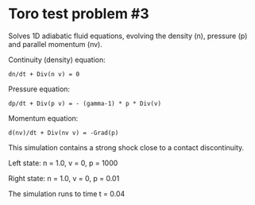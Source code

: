 Toro test problem #3
====================

Solves 1D adiabatic fluid equations, evolving the density
(n), pressure (p) and parallel momentum (nv).

Continuity (density) equation:

    dn/dt + Div(n v) = 0

Pressure equation:

    dp/dt + Div(p v) = - (gamma-1) * p * Div(v)

Momentum equation:

    d(nv)/dt + Div(nv v) = -Grad(p)

This simulation contains a strong shock close to a contact
discontinuity.

Left state: n = 1.0, v = 0, p = 1000

Right state: n = 1.0, v = 0, p = 0.01

The simulation runs to time t = 0.04
